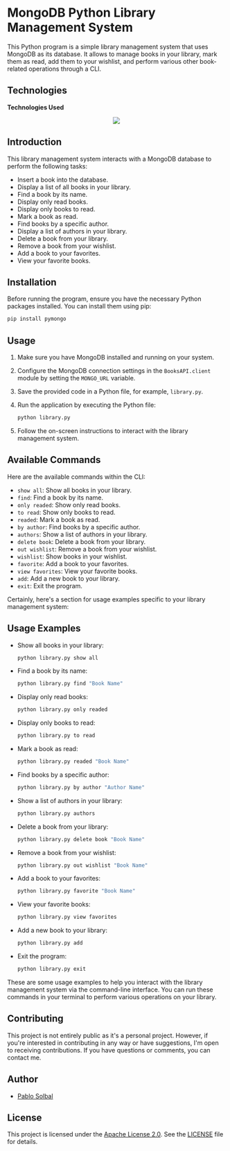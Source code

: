 # MongoDB Python Library Management System

This Python program is a simple library management system that uses MongoDB as its database. It allows to manage books in your library, mark them as read, add them to your wishlist, and perform various other book-related operations through a CLI.

## Technologies

**Technologies Used**
<p align="center">
  <a href="https://skillicons.dev">
    <img src="https://skillicons.dev/icons?i=py,mongodb" />
  </a>
</p>

## Introduction

This library management system interacts with a MongoDB database to perform the following tasks:

- Insert a book into the database.
- Display a list of all books in your library.
- Find a book by its name.
- Display only read books.
- Display only books to read.
- Mark a book as read.
- Find books by a specific author.
- Display a list of authors in your library.
- Delete a book from your library.
- Remove a book from your wishlist.
- Add a book to your favorites.
- View your favorite books.

## Installation

Before running the program, ensure you have the necessary Python packages installed. You can install them using pip:

```bash
pip install pymongo
```

## Usage

1. Make sure you have MongoDB installed and running on your system.

2. Configure the MongoDB connection settings in the `BooksAPI.client` module by setting the `MONGO_URL` variable.

3. Save the provided code in a Python file, for example, `library.py`.

4. Run the application by executing the Python file:

   ```bash
   python library.py
   ```

5. Follow the on-screen instructions to interact with the library management system.

## Available Commands

Here are the available commands within the CLI:

- `show all`: Show all books in your library.
- `find`: Find a book by its name.
- `only readed`: Show only read books.
- `to read`: Show only books to read.
- `readed`: Mark a book as read.
- `by author`: Find books by a specific author.
- `authors`: Show a list of authors in your library.
- `delete book`: Delete a book from your library.
- `out wishlist`: Remove a book from your wishlist.
- `wishlist`: Show books in your wishlist.
- `favorite`: Add a book to your favorites.
- `view favorites`: View your favorite books.
- `add`: Add a new book to your library.
- `exit`: Exit the program.

Certainly, here's a section for usage examples specific to your library management system:

## Usage Examples

- Show all books in your library:

  ```bash
  python library.py show all
  ```

- Find a book by its name:

  ```bash
  python library.py find "Book Name"
  ```

- Display only read books:

  ```bash
  python library.py only readed
  ```

- Display only books to read:

  ```bash
  python library.py to read
  ```

- Mark a book as read:

  ```bash
  python library.py readed "Book Name"
  ```

- Find books by a specific author:

  ```bash
  python library.py by author "Author Name"
  ```

- Show a list of authors in your library:

  ```bash
  python library.py authors
  ```

- Delete a book from your library:

  ```bash
  python library.py delete book "Book Name"
  ```

- Remove a book from your wishlist:

  ```bash
  python library.py out wishlist "Book Name"
  ```

- Add a book to your favorites:

  ```bash
  python library.py favorite "Book Name"
  ```

- View your favorite books:

  ```bash
  python library.py view favorites
  ```

- Add a new book to your library:

  ```bash
  python library.py add
  ```

- Exit the program:

  ```bash
  python library.py exit
  ```

These are some usage examples to help you interact with the library management system via the command-line interface. You can run these commands in your terminal to perform various operations on your library.

## Contributing

This project is not entirely public as it's a personal project. However, if you're interested in contributing in any way or have suggestions, I'm open to receiving contributions. If you have questions or comments, you can contact me.

## Author

- [Pablo Solbal](https://github.com/pablossolbal)

## License

This project is licensed under the [Apache License 2.0](https://www.apache.org/licenses/LICENSE-2.0). See the [LICENSE](LICENSE) file for details.
